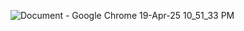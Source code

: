 ![Document - Google Chrome 19-Apr-25 10_51_33 PM](https://github.com/user-attachments/assets/39b9a38a-b600-47e3-844f-a16332f428de)


